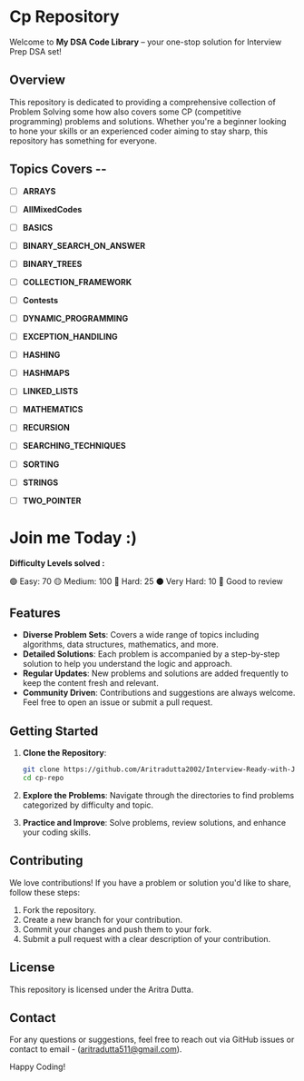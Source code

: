 # Cp Repository

Welcome to **My DSA Code Library** – your one-stop solution for Interview Prep DSA set!

## Overview

This repository is dedicated to providing a comprehensive collection of Problem Solving some how also covers some CP (competitive programming) problems and solutions. Whether you're a beginner looking to hone your skills or an experienced coder aiming to stay sharp, this repository has something for everyone.

## Topics Covers --

- [ ] **ARRAYS**

- [ ] **AllMixedCodes**

- [ ] **BASICS**

- [ ] **BINARY_SEARCH_ON_ANSWER**

- [ ] **BINARY_TREES**

- [ ] **COLLECTION_FRAMEWORK**

- [ ] **Contests**

- [ ] **DYNAMIC_PROGRAMMING**

- [ ] **EXCEPTION_HANDILING**

- [ ] **HASHING**

- [ ] **HASHMAPS**

- [ ] **LINKED_LISTS**

- [ ] **MATHEMATICS**

- [ ] **RECURSION**

- [ ] **SEARCHING_TECHNIQUES**

- [ ] **SORTING**

- [ ] **STRINGS**

- [ ] **TWO_POINTER**
 
# Join me Today :)

**Difficulty Levels solved :**

 🟢 Easy: 70
 🟡 Medium: 100
 🔴 Hard:  25
 ⚫️ Very Hard: 10
 🌟 Good to review

## Features

- **Diverse Problem Sets**: Covers a wide range of topics including algorithms, data structures, mathematics, and more.
- **Detailed Solutions**: Each problem is accompanied by a step-by-step solution to help you understand the logic and approach.
- **Regular Updates**: New problems and solutions are added frequently to keep the content fresh and relevant.
- **Community Driven**: Contributions and suggestions are always welcome. Feel free to open an issue or submit a pull request.

## Getting Started

1. **Clone the Repository**:
    ```bash
    git clone https://github.com/Aritradutta2002/Interview-Ready-with-Java.git
    cd cp-repo
    ```

2. **Explore the Problems**: Navigate through the directories to find problems categorized by difficulty and topic.

3. **Practice and Improve**: Solve problems, review solutions, and enhance your coding skills.

## Contributing

We love contributions! If you have a problem or solution you'd like to share, follow these steps:
1. Fork the repository.
2. Create a new branch for your contribution.
3. Commit your changes and push them to your fork.
4. Submit a pull request with a clear description of your contribution.

## License

This repository is licensed under the Aritra Dutta.

## Contact

For any questions or suggestions, feel free to reach out via GitHub issues or contact to email - (aritradutta511@gmail.com).

Happy Coding!
